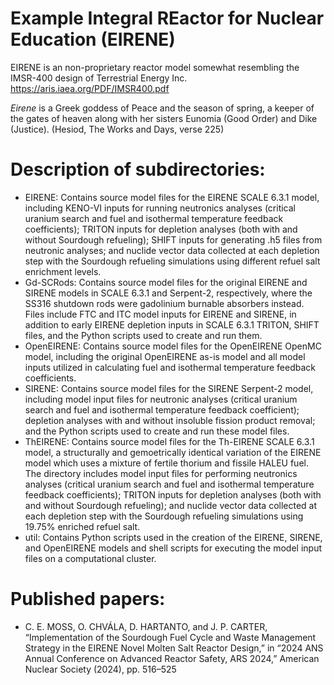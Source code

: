 # Example Integral REactor for Nuclear Education (EIRENE) 

EIRENE is an non-proprietary reactor model somewhat resembling the IMSR-400 design of Terrestrial Energy Inc. https://aris.iaea.org/PDF/IMSR400.pdf

*Eirene* is a Greek goddess of Peace and the season of spring, a keeper of the gates of heaven along with her sisters Eunomia (Good Order) and Dike (Justice). (Hesiod, The Works and Days, verse 225)

# Description of subdirectories:
* EIRENE: Contains source model files for the EIRENE SCALE 6.3.1 model, including KENO-VI inputs for running neutronics analyses (critical uranium search and fuel and isothermal temperature feedback coefficients); TRITON inputs for depletion analyses (both with and without Sourdough refueling); SHIFT inputs for generating .h5 files from neutronic analyses; and nuclide vector data collected at each depletion step with the Sourdough refueling simulations using different refuel salt enrichment levels.
* Gd-SCRods: Contains source model files for the original EIRENE and SIRENE models in SCALE 6.3.1 and Serpent-2, respectively, where the SS316 shutdown rods were gadolinium burnable absorbers instead. Files include FTC and ITC model inputs for EIRENE and SIRENE, in addition to early EIRENE depletion inputs in SCALE 6.3.1 TRITON, SHIFT files, and the Python scripts used to create and run them.
* OpenEIRENE: Contains source model files for the OpenEIRENE OpenMC model, including the original OpenEIRENE as-is model and all model inputs utilized in calculating fuel and isothermal temperature feedback coefficients.
* SIRENE: Contains source model files for the SIRENE Serpent-2 model, including model input files for neutronic analyses (critical uranium search and fuel and isothermal temperature feedback coefficient); depletion analyses with and without insoluble fission product removal; and the Python scripts used to create and run these model files.
* ThEIRENE: Contains source model files for the Th-EIRENE SCALE 6.3.1 model, a structurally and gemoetrically identical variation of the EIRENE model which uses a mixture of fertile thorium and fissile HALEU fuel. The directory includes model input files for performing neutronics analyses (critical uranium search and fuel and isothermal temperature feedback coefficients); TRITON inputs for depletion analyses (both with and without Sourdough refueling); and nuclide vector data collected at each depletion step with the Sourdough refueling simulations using 19.75% enriched refuel salt.
* util: Contains Python scripts used in the creation of the EIRENE, SIRENE, and OpenEIRENE models and shell scripts for executing the model input files on a computational cluster.

# Published papers:
* C. E. MOSS, O. CHVÁLA, D. HARTANTO, and J. P. CARTER, “Implementation of the Sourdough Fuel Cycle and Waste Management Strategy in the EIRENE Novel Molten Salt Reactor Design,” in “2024 ANS Annual Conference on Advanced Reactor Safety, ARS 2024,” American Nuclear Society (2024), pp. 516–525
